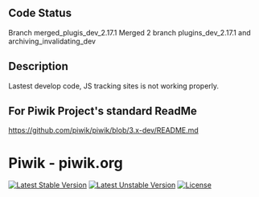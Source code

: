 ## Code Status

Branch merged_plugis_dev_2.17.1
Merged 2 branch plugins_dev_2.17.1 and archiving_invalidating_dev

## Description

Lastest develop code, JS tracking sites is not working properly.

## For Piwik Project's standard ReadMe
https://github.com/piwik/piwik/blob/3.x-dev/README.md

# Piwik - piwik.org

[![Latest Stable Version](https://poser.pugx.org/piwik/piwik/v/stable)](https://piwik.org/download/)
[![Latest Unstable Version](https://poser.pugx.org/piwik/piwik/v/unstable)](https://packagist.org/packages/piwik/piwik)
[![License](https://poser.pugx.org/piwik/piwik/license)](http://piwik.org/free-software/)
